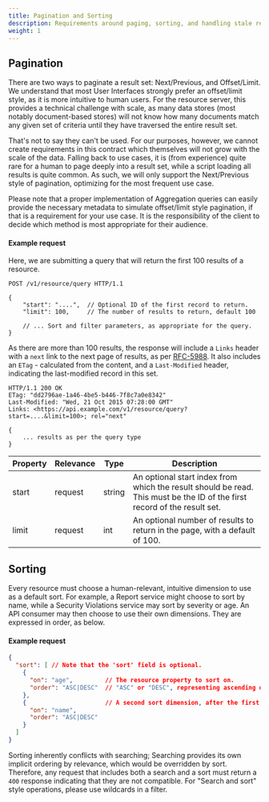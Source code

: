```yaml
---
title: Pagination and Sorting
description: Requirements around paging, sorting, and handling stale result sets.
weight: 1
---
```


## Pagination

There are two ways to paginate a result set: Next/Previous, and Offset/Limit. We understand that most User Interfaces
strongly prefer an offset/limit style, as it is more intuitive to human users. For the resource server, this provides a
technical challenge with scale, as many data stores (most notably document-based stores) will not know how many
documents match any given set of criteria until they have traversed the entire result set.

That's not to say they can't be used. For our purposes, however, we cannot create requirements in this contract which
themselves will not grow with the scale of the data. Falling back to use cases, it is (from experience) quite rare for
a human to page deeply into a result set, while a script loading all results is quite common. As such, we will only
support the Next/Previous style of pagination, optimizing for the most frequent use case.

Please note that a proper implementation of Aggregation queries can easily provide the necessary metadata to simulate
offset/limit style pagination, if that is a requirement for your use case. It is the responsibility of the client to
decide which method is most appropriate for their audience.

#### Example request

Here, we are submitting a query that will return the first 100 results of a resource.

```http
POST /v1/resource/query HTTP/1.1

{
    "start": "....",  // Optional ID of the first record to return.
    "limit": 100,     // The number of results to return, default 100

    // ... Sort and filter parameters, as appropriate for the query.
}
```

As there are more than 100 results, the response will include a `Links` header with a `next` link to the next page of
results, as per [RFC-5988](https://tools.ietf.org/html/rfc5988). It also includes an `ETag` - calculated from the
content, and a `Last-Modified` header, indicating the last-modified record in this set.

```http
HTTP/1.1 200 OK
ETag: "dd2796ae-1a46-4be5-b446-7f8c7a0e8342"
Last-Modified: "Wed, 21 Oct 2015 07:28:00 GMT"
Links: <https://api.example.com/v1/resource/query?start=....&limit=100>; rel="next"

{
    ... results as per the query type
}
```

| Property | Relevance | Type   | Description                                                                                                              |
|----------|-----------|--------|--------------------------------------------------------------------------------------------------------------------------|
| start    | request   | string | An optional start index from which the result should be read. This must be the ID of the first record of the result set. |
| limit    | request   | int    | An optional number of results to return in the page, with a default of 100.                                              |

## Sorting

Every resource must choose a human-relevant, intuitive dimension to use as a default sort. For example, a Report
service might choose to sort by name, while a Security Violations service may sort by severity or age. An API consumer
may then choose to use their own dimensions. They are expressed in order, as below.

#### Example request

```json
{
  "sort": [ // Note that the 'sort' field is optional.
    {
      "on": "age",         // The resource property to sort on.
      "order": "ASC|DESC"  // "ASC" or "DESC", representing ascending or descending sorts. Default is "ASC".
    },
    {                      // A second sort dimension, after the first is applied.
      "on": "name",
      "order": "ASC|DESC"
    }
  ]
}
```

Sorting inherently conflicts with searching; Searching provides its own implicit ordering by relevance, which would be
overridden by sort. Therefore, any request that includes both a search and a sort must return a `400` response
indicating that they are not compatible. For "Search and sort" style operations, please use wildcards in a filter.


